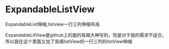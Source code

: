 # ExpandableListView
ExpandableList伸缩,listview一行三列伸缩布局

ExpandableLitView是github上的面的易阁大神写的，但是对于我的需求不适合，所以我在这个里面又加了易阁listView的一行三列的listView伸缩
